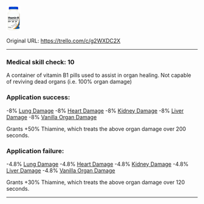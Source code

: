 ![thiamine.png\|200](./Thiamine%20-%20Attachments/6718845db30472d958dd7d12.png)

Original URL: https://trello.com/c/g2WXDC2X

---

### Medical skill check: 10

A container of vitamin B1 pills used to assist in organ healing. Not capable of reviving dead organs (i.e. 100% organ damage)

### Application success:

\-8% [Lung Damage](../Lungs/Lung%20Damage.md)
\-8% [Heart Damage](../Heart/Heart%20Damage.md)
\-8% [Kidney Damage](../Torso/Kidney%20Damage.md)
\-8% [Liver Damage](../Torso/Liver%20Damage.md)
\-8% [Vanilla Organ Damage](../Torso/Vanilla%20Organ%20Damage.md)

Grants +50% Thiamine, which treats the above organ damage over 200 seconds.

### Application failure:

\-4.8% [Lung Damage](../Lungs/Lung%20Damage.md)
\-4.8% [Heart Damage](../Heart/Heart%20Damage.md)
\-4.8% [Kidney Damage](../Torso/Kidney%20Damage.md)
\-4.8% [Liver Damage](../Torso/Liver%20Damage.md)
\-4.8% [Vanilla Organ Damage](../Torso/Vanilla%20Organ%20Damage.md)

Grants +30% Thiamine, which treats the above organ damage over 120 seconds.

---

